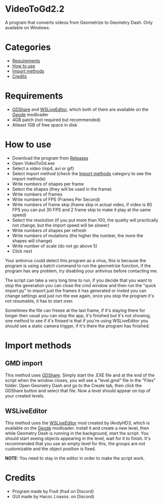 # VideoToGd2.2
A program that converts videos from Geometrize to Geometry Dash. Only available on Windows.

# Categories

- [Requirements](#requirements)
- [How to use](#how-to-use)
- [Import methods](#import-methods)
- [Credits](#credits)

# Requirements
- [GDShare](https://geode-sdk.org/mods/hjfod.gdshare/) and [WSLiveEditor](https://geode-sdk.org/mods/iandyhd3.wsliveeditor/), which both of them are available on the [Geode](https://geode-sdk.org) modloader
- 4GB patch (not required but recommended)
- Atleast 1GB of free space in disk

# How to use
- Download the program from [Releases](https://github.com/Fraa4/VideoToGd2.2/releases)
- Open VideoToGd.exe
- Select a video (mp4, avi or gif)
- Select import method (check the [Import methods](https://github.com/slideglide/VideoToGd2.2/blob/main/README.md#import-methods) category to see the import methods)
- Write numbers of shapes per frame
- Select the shapes (they will be used in the frame)
- Write numbers of frames
- Write numbers of FPS (Frames Per Second)
- Write numbers of frame skip (frame skip in actual video, if video is 60 FPS you can put 30 FPS and 2 frame skip to make it play at the same speed)
- Select the resolution (if you put more than 100, the quality will practically not change, but the import speed will be slower)
- Write numbers of shapes per refresh
- Write numbers of mutations (the higher the number, the more the shapes will change)
- Write number of scale (do not go above 5)
- Click next

Your antivirus could detect this program as a virus, this is because the program is using a batch command to run the geometrize function, if the program has any problem, try
disabling your antivirus before contacting me.

The script can take a very long time to run, if you decide that you want to stop the generation you can close the cmd window and then run the "quick import.py" to
import just the frames it has generated or insted you can change settings and just run the exe again, once you stop the program it's not resumable, it has to start over.

Sometimes the file can freeze at the last frame, if it's staying there for longer then usual you can stop the app, it's finished but it's not showing, one method to see if it's finised is that if you're using WSLiveEditor you should see a static camera trigger, if it's there the program has finished.

# Import methods

## GMD import
This method uses [GDShare](https://geode-sdk.org/mods/hjfod.gdshare/). Simply start the .EXE file and at the end of the script when the window closes, you will see a "level.gmd" file in the "Files" folder. Open Geometry Dash and go to the Create tab, then click the GDShare button and select that file. Now a level should appear on top of your created levels.

## WSLiveEditor
This method uses the [WSLiveEditor](https://geode-sdk.org/mods/iandyhd3.wsliveeditor/) mod created by IAndyHD3, which is available on the [Geode](https://geode-sdk.org) modloader. install it and create a new level, then while Geometry Dash is running in the background, start the script.
You should start seeing objects appearing in the level, wait for it to finish.
It's recommended that you use an empty level for this, the groups are not customizable and the object position is fixed.

**NOTE:** You need to stay in the editor in order to make the script work.

# Credits

- Program made by Fra4 (fra4 on Discord)
- GUI made by Hacoc (.nasos. on Discord)

